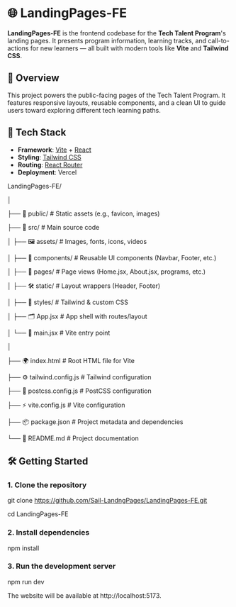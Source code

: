 # 🌐 LandingPages-FE

**LandingPages-FE** is the frontend codebase for the **Tech Talent Program**'s landing pages. It presents program information, learning tracks, and call-to-actions for new learners — all built with modern tools like **Vite** and **Tailwind CSS**.



## 🚀 Overview

This project powers the public-facing pages of the Tech Talent Program. It features responsive layouts, reusable components, and a clean UI to guide users toward exploring different tech learning paths.



## 🧰 Tech Stack

- **Framework**: [Vite](https://vitejs.dev/) + [React](https://reactjs.org/)
- **Styling**: [Tailwind CSS](https://tailwindcss.com/)
- **Routing**: [React Router](https://reactrouter.com/) 
- **Deployment**:  Vercel



LandingPages-FE/

│

├── 📂 public/              # Static assets (e.g., favicon, images)


├── 📂 src/                 # Main source code

│   ├── 🖼️ assets/          # Images, fonts, icons, videos

│   ├── 🧩 components/      # Reusable UI components (Navbar, Footer, etc.)

│   ├── 📄 pages/           # Page views (Home.jsx, About.jsx, programs, etc.)

│   ├── 🛠️ static/         # Layout wrappers (Header, Footer)

│   ├── 🎨 styles/          # Tailwind & custom CSS

│   ├── 🗂️ App.jsx          # App shell with routes/layout

│   └── 🚀 main.jsx         # Vite entry point

│

├── 🌍 index.html           # Root HTML file for Vite

├── ⚙️ tailwind.config.js   # Tailwind configuration

├── 🧰 postcss.config.js    # PostCSS configuration

├── ⚡ vite.config.js       # Vite configuration

├── 📦 package.json         # Project metadata and dependencies

└── 📖 README.md            # Project documentation


## 🛠️ Getting Started

### 1. Clone the repository

git clone https://github.com/Sail-LandngPages/LandingPages-FE.git


cd LandingPages-FE


### 2. Install dependencies

npm install


### 3. Run the development server
npm run dev

The website will be available at http://localhost:5173.


